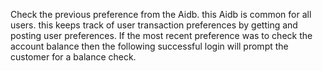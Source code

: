 Check the previous preference from the Aidb. this Aidb is common for all users. this keeps track of user transaction preferences by getting and posting user preferences.  If the most recent preference was to check the account balance then the following successful login will prompt the customer for a balance check.